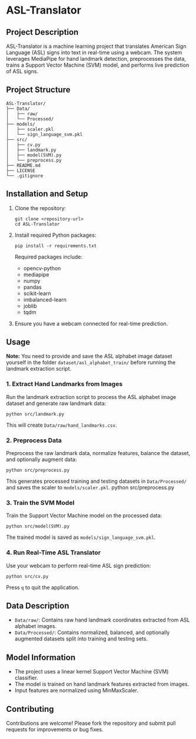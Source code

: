 # ASL-Translator

## Project Description
ASL-Translator is a machine learning project that translates American Sign Language (ASL) signs into text in real-time using a webcam. The system leverages MediaPipe for hand landmark detection, preprocesses the data, trains a Support Vector Machine (SVM) model, and performs live prediction of ASL signs.

## Project Structure
```
ASL-Translator/
├── Data/
│   ├── raw/                  
│   └── Processed/            
├── models/
│   ├── scaler.pkl            
│   └── sign_language_svm.pkl
├── src/
│   ├── cv.py                 
│   ├── landmark.py           
│   ├── model(SVM).py         
│   └── preprocess.py        
├── README.md                 
├── LICENSE                   
└── .gitignore                
```

## Installation and Setup

1. Clone the repository:
   ```
   git clone <repository-url>
   cd ASL-Translator
   ```

2. Install required Python packages:
   ```
   pip install -r requirements.txt
   ```
   Required packages include:
   - opencv-python
   - mediapipe
   - numpy
   - pandas
   - scikit-learn
   - imbalanced-learn
   - joblib
   - tqdm

3. Ensure you have a webcam connected for real-time prediction.

## Usage

**Note:** You need to provide and save the ASL alphabet image dataset yourself in the folder `dataset/asl_alphabet_train/` before running the landmark extraction script.

### 1. Extract Hand Landmarks from Images
Run the landmark extraction script to process the ASL alphabet image dataset and generate raw landmark data:
```
python src/landmark.py
```
This will create `Data/raw/hand_landmarks.csv`.

### 2. Preprocess Data
Preprocess the raw landmark data, normalize features, balance the dataset, and optionally augment data:
```
python src/preprocess.py
```
This generates processed training and testing datasets in `Data/Processed/` and saves the scaler to `models/scaler.pkl`.
python src/preprocess.py

### 3. Train the SVM Model
Train the Support Vector Machine model on the processed data:
```
python src/model(SVM).py
```
The trained model is saved as `models/sign_language_svm.pkl`.

### 4. Run Real-Time ASL Translator
Use your webcam to perform real-time ASL sign prediction:
```
python src/cv.py
```
Press `q` to quit the application.

## Data Description
- `Data/raw/`: Contains raw hand landmark coordinates extracted from ASL alphabet images.
- `Data/Processed/`: Contains normalized, balanced, and optionally augmented datasets split into training and testing sets.

## Model Information
- The project uses a linear kernel Support Vector Machine (SVM) classifier.
- The model is trained on hand landmark features extracted from images.
- Input features are normalized using MinMaxScaler.

## Contributing
Contributions are welcome! Please fork the repository and submit pull requests for improvements or bug fixes.


